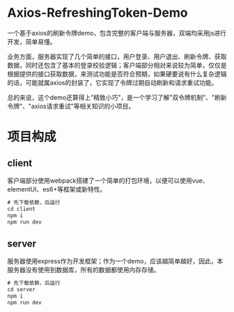 # Axios-RefreshingToken-Demo

一个基于axios的刷新令牌demo，包含完整的客户端与服务器，双端均采用js进行开发，简单易懂。

业务方面，服务器实现了几个简单的接口，用户登录、用户退出、刷新令牌、获取数据，同时还包含了基本的登录校验逻辑；客户端部分相对来说较为简单，仅仅是根据提供的接口获取数据，来测试功能是否符合预期，如果硬要说有什么复杂逻辑的话，可能就属axios的封装了，它实现了令牌过期自动刷新和请求重试功能。

总的来说，这个demo还算得上"精致小巧"，是一个学习了解"双令牌机制"、"刷新令牌"、"axios请求重试"等相关知识的小项目。

# 项目构成

## client

客户端部分使用webpack搭建了一个简单的打包环境，以便可以使用vue、elementUI、es6+等框架或新特性。

```js
# 先下载依赖，后运行
cd client
npm i
npm run dev
```

## server

服务器使用express作为开发框架；作为一个demo，应该越简单越好，因此，本服务器没有使用到数据库，所有的数据都使用内存存储。

```js
# 先下载依赖，后运行
cd server
npm i
npm run dev
```
